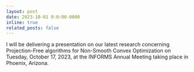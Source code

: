 ```yaml
---
layout: post
date: 2023-10-01 0:0:00-0000
inline: true
related_posts: false
---
```


I will be delivering a presentation on our latest research concerning Projection-Free algorithms for Non-Smooth Convex Optimization on Tuesday, October 17, 2023, at the INFORMS Annual Meeting taking place in Phoenix, Arizona.